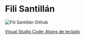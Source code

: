 # Fili Santillán

![Fili Santillán Github](https://github.com/FiliSantillan/FiliSantillan/blob/master/assets/cover-github.png)

[Visual Studio Code: Atajos de teclado](https://filisantillan.com/blog/vscode-atajos/)
